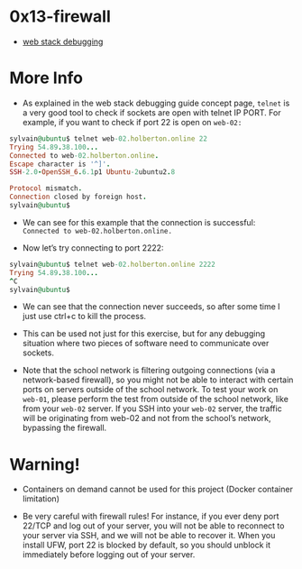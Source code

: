 # 0x13-firewall

+ [web stack debugging](https://www.linux.com/training-tutorials/first-5-commands-when-i-connect-linux-server/)

# More Info
+ As explained in the web stack debugging guide concept page, `telnet` is a very good tool to check if sockets are open with telnet IP PORT. For example, if you want to check if port 22 is open on `web-02:`
 ```ruby
sylvain@ubuntu$ telnet web-02.holberton.online 22
Trying 54.89.38.100...
Connected to web-02.holberton.online.
Escape character is '^]'.
SSH-2.0-OpenSSH_6.6.1p1 Ubuntu-2ubuntu2.8

Protocol mismatch.
Connection closed by foreign host.
sylvain@ubuntu$
```
+ We can see for this example that the connection is successful: `Connected to web-02.holberton.online.`

+ Now let’s try connecting to port 2222:
```ruby
sylvain@ubuntu$ telnet web-02.holberton.online 2222
Trying 54.89.38.100...
^C
sylvain@ubuntu$
```

+ We can see that the connection never succeeds, so after some time I just use ctrl+c to kill the process.

+ This can be used not just for this exercise, but for any debugging situation where two pieces of software need to communicate over sockets.

+ Note that the school network is filtering outgoing connections (via a network-based firewall), so you might not be able to interact with certain ports on servers outside of the school network. To test your work on `web-01`, please perform the test from outside of the school network, like from your `web-02` server. If you SSH into your `web-02` server, the traffic will be originating from web-02 and not from the school’s network, bypassing the firewall.

# Warning!
+ Containers on demand cannot be used for this project (Docker container limitation)

+ Be very careful with firewall rules! For instance, if you ever deny port 22/TCP and log out of your server, you will not be able to reconnect to your server via SSH, and we will not be able to recover it. When you install UFW, port 22 is blocked by default, so you should unblock it immediately before logging out of your server.
